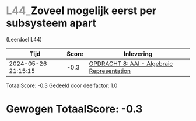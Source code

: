 #  <font color="#999999">L44_</font>Zoveel mogelijk eerst per subsysteem apart                                                                                            
(Leerdoel L44)

|Tijd|Score|Inlevering|
|---|---|---|
|2024-05-26 21:15:15 |-0.3|<a href="https://canvas.hu.nl//courses/39753/assignments/284180/submissions/616">OPDRACHT 8: AAI - Algebraic Representation</a>|

TotaalScore: -0.3
Gedeeld door deelfactor: 1.0
# Gewogen TotaalScore: -0.3
